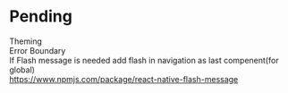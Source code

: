 # Pending

Theming
\
Error Boundary
\
If Flash message is needed
add flash in navigation as last compenent(for global)
\
<https://www.npmjs.com/package/react-native-flash-message>
